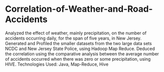# Correlation-of-Weather-and-Road-Accidents
Analyzed the effect of weather, mainly precipitation, on the number of accidents occurring daily, for the span of five years, in New Jersey. Generated and Profiled the smaller datasets from the two large data sets NCDC and New Jersey State Police, using Hadoop Map Reduce. Deduced the correlation using the comparative analysis between the average number of accidents occurred when there was zero or some precipitation, using HIVE. Technologies Used: Java, Map-Reduce, Hive

